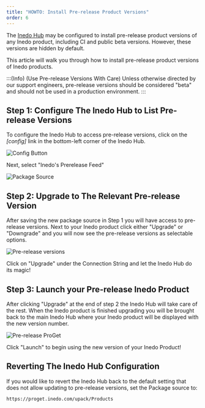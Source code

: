 ```yaml
---
title: "HOWTO: Install Pre-release Product Versions"
order: 6
---
```


The [Inedo Hub](/docs/installation/windows/desktophub-overview) may be configured to install pre-release product versions of any Inedo product, including CI and public beta versions. However, these versions are hidden by default. 

This article will walk you through how to install pre-release product versions of Inedo products.

:::(Info) (Use Pre-release Versions With Care)
Unless otherwise directed by our support engineers, pre-release versions should be considered "beta" and should not be used in a production environment.
:::

## Step 1: Configure The Inedo Hub to List Pre-release Versions
To configure the Inedo Hub to access pre-release versions, click on the *[config]* link in the bottom-left corner of the Inedo Hub. 

![Config Button](/resources/docs/prerelease-config.png)

Next, select "Inedo's Prerelease Feed"

![Package Source](/resources/docs/prerelease-packagesource-new.png)

## Step 2: Upgrade to The Relevant Pre-release Version
After saving the new package source in Step 1 you will have access to pre-release versions. Next to your Inedo product click either "Upgrade" or "Downgrade" and you will now see the pre-release versions as selectable options. 

![Pre-release versions](/resources/docs/prerelease-prereleaseversions.png)

Click on "Upgrade" under the Connection String and let the Inedo Hub do its magic!

## Step 3: Launch your Pre-release Inedo Product
After clicking "Upgrade" at the end of step 2 the Inedo Hub will take care of the rest. When the Inedo product is finished upgrading you will be brought back to the main Inedo Hub where your Inedo product will be displayed with the new version number.

![Pre-release ProGet](/resources/docs/prerelease-proget.png)

Click "Launch" to begin using the new version of your Inedo Product!

## Reverting The Inedo Hub Configuration
If you would like to revert the Inedo Hub back to the default setting that does not allow updating to pre-release versions, set the Package source to:

```
https://proget.inedo.com/upack/Products
```

